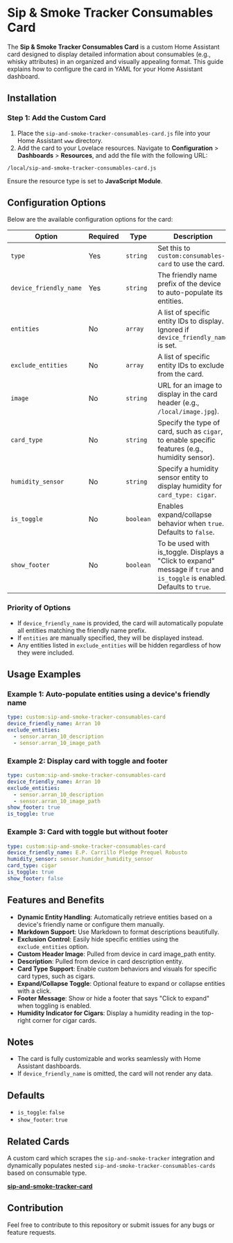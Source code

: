 # **Sip & Smoke Tracker Consumables Card**

The **Sip & Smoke Tracker Consumables Card** is a custom Home Assistant card designed to display detailed information about consumables (e.g., whisky attributes) in an organized and visually appealing format. This guide explains how to configure the card in YAML for your Home Assistant dashboard.


## Installation

### Step 1: Add the Custom Card
1. Place the `sip-and-smoke-tracker-consumables-card.js` file into your Home Assistant `www` directory.
2. Add the card to your Lovelace resources. Navigate to **Configuration** > **Dashboards** > **Resources**, and add the file with the following URL:

`/local/sip-and-smoke-tracker-consumables-card.js`

Ensure the resource type is set to **JavaScript Module**.

## **Configuration Options**

Below are the available configuration options for the card:

| **Option**              | **Required** | **Type**         | **Description**                                                                 |
|-------------------------|--------------|------------------|---------------------------------------------------------------------------------|
| `type`                 | Yes          | `string`         | Set this to `custom:consumables-card` to use the card.                          |
| `device_friendly_name` | Yes          | `string`         | The friendly name prefix of the device to auto-populate its entities.          |
| `entities`             | No           | `array`          | A list of specific entity IDs to display. Ignored if `device_friendly_name` is set. |
| `exclude_entities`     | No           | `array`          | A list of specific entity IDs to exclude from the card.                        |
| `image`                | No           | `string`         | URL for an image to display in the card header (e.g., `/local/image.jpg`).     |
| `card_type`            | No           | `string`         | Specify the type of card, such as `cigar`, to enable specific features (e.g., humidity sensor). |
| `humidity_sensor`      | No           | `string`         | Specify a humidity sensor entity to display humidity for `card_type: cigar`.   |
| `is_toggle`            | No           | `boolean`        | Enables expand/collapse behavior when `true`. Defaults to `false`.             |
| `show_footer`          | No           | `boolean`        | To be used with is_toggle. Displays a "Click to expand" message if `true` and `is_toggle` is enabled. Defaults to `true`.

### **Priority of Options**

- If `device_friendly_name` is provided, the card will automatically populate all entities matching the friendly name prefix.
- If `entities` are manually specified, they will be displayed instead.
- Any entities listed in `exclude_entities` will be hidden regardless of how they were included.

## **Usage Examples**

### **Example 1: Auto-populate entities using a device's friendly name**
```yaml
type: custom:sip-and-smoke-tracker-consumables-card
device_friendly_name: Arran 10
exclude_entities:
  - sensor.arran_10_description
  - sensor.arran_10_image_path
```

### **Example 2: Display card with toggle and footer**
```yaml
type: custom:sip-and-smoke-tracker-consumables-card
device_friendly_name: Arran 10
exclude_entities:
  - sensor.arran_10_description
  - sensor.arran_10_image_path
show_footer: true
is_toggle: true
```

### **Example 3: Card with toggle but without footer**
```yaml
type: custom:sip-and-smoke-tracker-consumables-card
device_friendly_name: E.P. Carrillo Pledge Prequel Robusto
humidity_sensor: sensor.humidor_humidity_sensor
card_type: cigar
is_toggle: true
show_footer: false
```

## **Features and Benefits**

- **Dynamic Entity Handling**: Automatically retrieve entities based on a device's friendly name or configure them manually.
- **Markdown Support**: Use Markdown to format descriptions beautifully.
- **Exclusion Control**: Easily hide specific entities using the `exclude_entities` option.
- **Custom Header Image**: Pulled from device in card image_path entity.
- **Description**: Pulled from device in card description entity.
- **Card Type Support**: Enable custom behaviors and visuals for specific card types, such as cigars.
- **Expand/Collapse Toggle**: Optional feature to expand or collapse entities with a click.
- **Footer Message**: Show or hide a footer that says "Click to expand" when toggling is enabled.
- **Humidity Indicator for Cigars**: Display a humidity reading in the top-right corner for cigar cards.

## **Notes**

- The card is fully customizable and works seamlessly with Home Assistant dashboards.
- If `device_friendly_name` is omitted, the card will not render any data.

## **Defaults**
- `is_toggle`: `false`
- `show_footer`: `true`

## **Related Cards**
A custom card which scrapes the `sip-and-smoke-tracker` integration and dynamically populates nested `sip-and-smoke-tracker-consumables-cards` based on consumable type.

**[sip-and-smoke-tracker-card](https://github.com/ZCZGit/sip-and-smoke-tracker-card)**

## **Contribution**

Feel free to contribute to this repository or submit issues for any bugs or feature requests.


